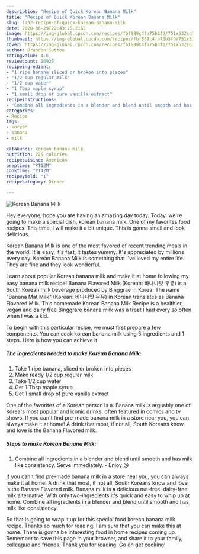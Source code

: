 ```yaml
---
description: "Recipe of Quick Korean Banana Milk"
title: "Recipe of Quick Korean Banana Milk"
slug: 1732-recipe-of-quick-korean-banana-milk
date: 2020-06-29T22:43:25.216Z
image: https://img-global.cpcdn.com/recipes/fbf889c4fa75b3f0/751x532cq70/korean-banana-milk-recipe-main-photo.jpg
thumbnail: https://img-global.cpcdn.com/recipes/fbf889c4fa75b3f0/751x532cq70/korean-banana-milk-recipe-main-photo.jpg
cover: https://img-global.cpcdn.com/recipes/fbf889c4fa75b3f0/751x532cq70/korean-banana-milk-recipe-main-photo.jpg
author: Brandon Sutton
ratingvalue: 4.6
reviewcount: 26925
recipeingredient:
- "1 ripe banana sliced or broken into pieces"
- "1/2 cup regular milk"
- "1/2 cup water"
- "1 Tbsp maple syrup"
- "1 small drop of pure vanilla extract"
recipeinstructions:
- "Combine all ingredients in a blender and blend until smooth and has milk like consistency. Serve immediately. Enjoy 😘"
categories:
- Recipe
tags:
- korean
- banana
- milk

katakunci: korean banana milk 
nutrition: 225 calories
recipecuisine: American
preptime: "PT12M"
cooktime: "PT42M"
recipeyield: "1"
recipecategory: Dinner

---
```



![Korean Banana Milk](https://img-global.cpcdn.com/recipes/fbf889c4fa75b3f0/751x532cq70/korean-banana-milk-recipe-main-photo.jpg)

Hey everyone, hope you are having an amazing day today. Today, we're going to make a special dish, korean banana milk. One of my favorites food recipes. This time, I will make it a bit unique. This is gonna smell and look delicious.

Korean Banana Milk is one of the most favored of recent trending meals in the world. It is easy, it's fast, it tastes yummy. It's appreciated by millions every day. Korean Banana Milk is something that I've loved my entire life. They are fine and they look wonderful.

Learn about popular Korean banana milk and make it at home following my easy banana milk recipe! Banana Flavored Milk (Korean: 바나나맛 우유) is a South Korean milk beverage produced by Binggrae in Korea. The name &#34;Banana Mat Milk&#34; (Korean: 바나나맛 우유) in Korean translates as Banana Flavored Milk. This homemade Korean Banana Milk Recipe is a healthier, vegan and dairy free Binggrare banana milk was a treat I had every so often when I was a kid.


To begin with this particular recipe, we must first prepare a few components. You can cook korean banana milk using 5 ingredients and 1 steps. Here is how you can achieve it.

<!--inarticleads1-->

##### The ingredients needed to make Korean Banana Milk:

1. Take 1 ripe banana, sliced or broken into pieces
1. Make ready 1/2 cup regular milk
1. Take 1/2 cup water
1. Get 1 Tbsp maple syrup
1. Get 1 small drop of pure vanilla extract


One of the favorites of a Korean person is a. Banana milk is arguably one of Korea&#39;s most popular and iconic drinks, often featured in comics and tv shows. If you can&#39;t find pre-made banana milk in a store near you, you can always make it at home! A drink that most, if not all, South Koreans know and love is the Banana Flavored milk. 

<!--inarticleads2-->

##### Steps to make Korean Banana Milk:

1. Combine all ingredients in a blender and blend until smooth and has milk like consistency. Serve immediately. - Enjoy 😘


If you can&#39;t find pre-made banana milk in a store near you, you can always make it at home! A drink that most, if not all, South Koreans know and love is the Banana Flavored milk. Banana milk is a delicious nut-free, dairy-free milk alternative. With only two-ingredients it&#39;s quick and easy to whip up at home. Combine all ingredients in a blender and blend until smooth and has milk like consistency. 

So that is going to wrap it up for this special food korean banana milk recipe. Thanks so much for reading. I am sure that you can make this at home. There is gonna be interesting food in home recipes coming up. Remember to save this page in your browser, and share it to your family, colleague and friends. Thank you for reading. Go on get cooking!
